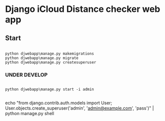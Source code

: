 # Django iCloud Distance checker web app


## Start

```

python djwebapp\manage.py makemigrations
python djwebapp\manage.py migrate
python djwebapp\manage.py createsuperuser
```


### UNDER DEVELOP

```

python djwebapp\manage.py start -i admin


```
echo "from django.contrib.auth.models import User; User.objects.create_superuser('admin', 'admin@example.com', 'pass')" | python manage.py shell

